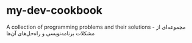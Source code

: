 # my-dev-cookbook
A collection of programming problems and their solutions - مجموعه‌ای از مشکلات برنامه‌نویسی و راه‌حل‌های آن‌ها
